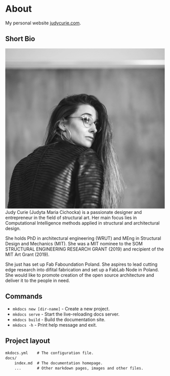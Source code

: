 # About

My personal website [judycurie.com](https://judycurie.com/).

## Short Bio

![JudyCurie](images/judycurie.webp)
Judy Curie (Judyta Maria Cichocka) is a passionate designer and entrepreneur in the field of structural art. Her main focus lies in Computational Intelligence methods applied in structural and architectural design. 

She holds PhD in architectural engineering (WRUT) and MEng in Structural Design and Mechanics (MIT). She was a MIT nominee to the SOM STRUCTURAL ENGINEERING RESEARCH GRANT (2019) and recipient of the MIT Art Grant (2019).

She just has set up Fab Faboundation Poland. She aspires to lead cutting edge research into difital fabrication and set up a FabLab Node in Poland. She would like to promote creation of the open source architecture and deliver it to the people in need. 


## Commands

* `mkdocs new [dir-name]` - Create a new project.
* `mkdocs serve` - Start the live-reloading docs server.
* `mkdocs build` - Build the documentation site.
* `mkdocs -h` - Print help message and exit.

## Project layout

    mkdocs.yml    # The configuration file.
    docs/
        index.md  # The documentation homepage.
        ...       # Other markdown pages, images and other files.
